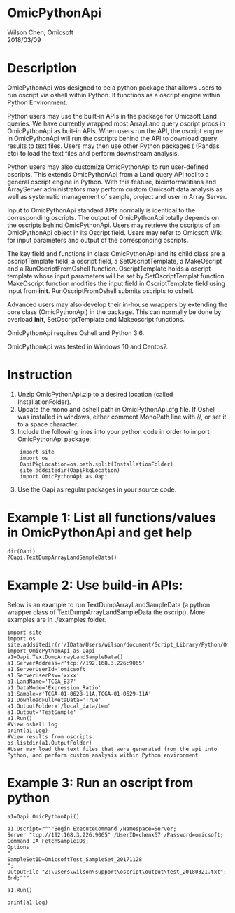 # OmicPythonApi
Wilson Chen, Omicsoft   
2018/03/09

# Description
OmicPythonApi was designed to be a python package that allows users to run oscript via oshell within Python. It functions as a oscript engine within Python Environment.

Python users may use the built-in APIs in the package for Omicsoft Land queries. We have currently wrapped most ArrayLand query oscript procs in OmicPythonApi as buit-in APIs. When users run the API, the oscript engine in OmicPythonApi will run the oscripts behind the API to download query results to text files. Users may then use other Python packages ( (Pandas etc) to load the text files and perform downstream analysis.

Python users may also customize OmicPythonApi to run user-defined oscripts. This extends OmicPythonApi from a Land query API tool to a general oscript engine in Python. With this feature, bioinformatitians and ArrayServer administrators may perform custom Omicsoft data analysis as well as systematic management of sample, project and user in Array Server.

Input to OmicPythonApi standard APIs normally is identical to the corresponding oscripts. The output of OmicPythonApi totally depends on the oscripts behind OmicPythonApi. Users may retrieve the oscripts of an OmicPythonApi object in its Oscript field. Users may refer to Omicsoft Wiki for input parameters and output of the corresponding oscripts.

The key field and functions in class OmicPythonApi and its child class are a oscriptTemplate field, a oscript field, a SetOscriptTemplate, a MakeOscript and a RunOscriptFromOshell function. OscriptTemplate holds a oscript template whose input parameters will be set by SetOscriptTemplat function. MakeOscript function modifies the input field in OscriptTemplate field using input from __init__. RunOscriptFromOshell submits oscripts to oshell.

Advanced users may also develop their in-house wrappers by extending the core class (OmicPythonApi) in the package. This can normally be done by overload __init__, SetOscriptTemplate and Makeoscript functions.

OmicPythonApi requires Oshell and Python 3.6.

OmicPythonApi was tested in Windows 10 and Centos7.

# Instruction
1. Unzip OmicPythonApi.zip to a desired location (called InstallationFolder).
2. Update the mono and oshell path in OmicPythonApi.cfg file. If Oshell was installed in windows, either comment MonoPath line with //, or set it to a space character.
3. Include the following lines into your python code in order to import OmicPythonApi package:
```
	import site
	import os
	OapiPkgLocation=os.path.split(InstallationFolder)
	site.addsitedir(OapiPkgLocation)
	import OmicPythonApi as Oapi
```
3. Use the Oapi as regular packages in your source code.

# Example 1: List all functions/values in OmicPythonApi and get help
```
dir(Oapi)
?Oapi.TextDumpArrayLandSampleData()
```

# Example 2: Use build-in APIs:
Below is an example to run TextDumpArrayLandSampleData (a python wrapper class of TextDumpArrayLandSampleData the oscript). More examples are in ./examples folder.

```
import site
import os
site.addsitedir(r'/IData/Users/wilson/document/Script_Library/Python/OmicPythonApi_001')
import OmicPythonApi as Oapi
a1=Oapi.TextDumpArrayLandSampleData()
a1.ServerAddress=r'tcp://192.168.3.226:9065'
a1.ServerUserId='omicsoft'
a1.ServerUserPsw='xxxx'
a1.LandName='TCGA_B37'
a1.DataMode='Expression_Ratio'
a1.Sample=r'TCGA-01-0628-11A,TCGA-01-0629-11A'
a1.DownloadFullMetaData='True'
a1.OutputFolder='/local_data/tem'
a1.Output='TestSample'
a1.Run()
#View oshell log
print(a1.Log)
#View results from oscripts.
os.listdir(a1.OutputFolder)
#User may load the text files that were generated from the api into Python, and perform custom analysis within Python environment
```
# Example 3: Run an oscript from python
```
a1=Oapi.OmicPythonApi()

a1.Oscript=r"""Begin ExecuteCommand /Namespace=Server;
Server "tcp://192.168.3.226:9065" /UserID=chenx57 /Password=omicsoft;
Command IA_FetchSampleIDs;
Options
"
SampleSetID=OmicsoftTest_SampleSet_20171128
";
OutputFile "Z:\Users\wilson\support\oscript\output\test_20180321.txt";
End;"""

a1.Run()

print(a1.Log)
```
